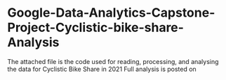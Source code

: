 # Google-Data-Analytics-Capstone-Project-Cyclistic-bike-share-Analysis
The attached file is the code used for reading, processing, and analysing the data for Cyclistic Bike Share in 2021
Full analysis is posted on
